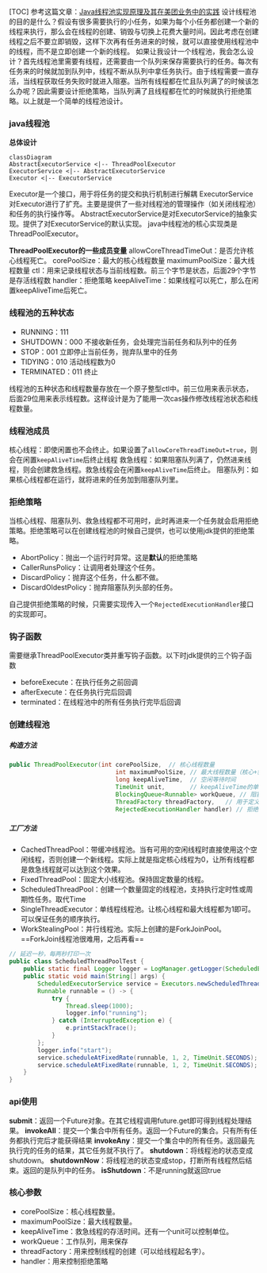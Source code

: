 [TOC]
参考这篇文章：[Java线程池实现原理及其在美团业务中的实践](https://tech.meituan.com/2020/04/02/java-pooling-pratice-in-meituan.html)
设计线程池的目的是什么？假设有很多需要执行的小任务，如果为每个小任务都创建一个新的线程来执行，那么会在线程的创建、销毁与切换上花费大量时间。因此考虑在创建线程之后不要立即销毁，这样下次再有任务进来的时候，就可以直接使用线程池中的线程，而不是立即创建一个新的线程。
如果让我设计一个线程池，我会怎么设计？首先线程池里需要有线程，还需要由一个队列来保存需要执行的任务。每次有任务来的时候就加到队列中，线程不断从队列中拿任务执行。由于线程需要一直存活，当线程获取任务失败时就进入阻塞。当所有线程都在忙且队列满了的时候该怎么办呢？因此需要设计拒绝策略，当队列满了且线程都在忙的时候就执行拒绝策略。以上就是一个简单的线程池设计。

### java线程池
**总体设计**
```mermaid
classDiagram
AbstractExecutorService <|-- ThreadPoolExecutor
ExecutorService <|-- AbstractExecutorService
Executor <|-- ExecutorService
```
Executor是一个接口，用于将任务的提交和执行机制进行解耦
ExecutorService对Executor进行了扩充。主要是提供了一些对线程池的管理操作（如关闭线程池）和任务的执行操作等。
AbstractExecutorService是对ExecutorService的抽象实现。提供了对ExecutorService的默认实现。
java中线程池的核心实现类是ThreadPoolExecutor。

**ThreadPoolExecutor的一些成员变量**
allowCoreThreadTimeOut：是否允许核心线程死亡。
corePoolSize：最大的核心线程数量
maximumPoolSize：最大线程数量
ctl：用来记录线程状态与当前线程数。前三个字节是状态，后面29个字节是存活线程数
handler：拒绝策略
keepAliveTime：如果线程可以死亡，那么在闲置keepAliveTime后死亡。


### 线程池的五种状态
* RUNNING：111
* SHUTDOWN：000 不接收新任务，会处理完当前任务和队列中的任务
* STOP：001 立即停止当前任务，抛弃队里中的任务
* TIDYING：010 活动线程数为0
* TERMINATED：011 终止

线程池的五种状态和线程数量存放在一个原子整型ctl中。前三位用来表示状态，后面29位用来表示线程数。这样设计是为了能用一次cas操作修改线程池状态和线程数量。

### 线程池成员
核心线程：即使闲置也不会终止。如果设置了`allowCoreThreadTimeOut=true`，则会在闲置`keepAliveTime`后终止线程
救急线程：如果阻塞队列满了，仍然进来线程，则会创建救急线程。救急线程会在闲置`keepAliveTime`后终止。
阻塞队列：如果核心线程都在运行，就将进来的任务加到阻塞队列里。

### 拒绝策略
当核心线程、阻塞队列、救急线程都不可用时，此时再进来一个任务就会启用拒绝策略。拒绝策略可以在创建线程池的时候自己提供，也可以使用jdk提供的拒绝策略。
* AbortPolicy：抛出一个运行时异常。这是**默认**的拒绝策略
* CallerRunsPolicy：让调用者处理这个任务。
* DiscardPolicy：抛弃这个任务，什么都不做。
* DiscardOldestPolicy：抛弃阻塞队列头部的任务。

自己提供拒绝策略的时候，只需要实现传入一个`RejectedExecutionHandler`接口的实现即可。

### 钩子函数
需要继承ThreadPoolExecutor类并重写钩子函数。以下时jdk提供的三个钩子函数

* beforeExecute：在执行任务之前回调
* afterExecute：在任务执行完后回调
* terminated：在线程池中的所有任务执行完毕后回调

### 创建线程池
##### 构造方法
```java
public ThreadPoolExecutor(int corePoolSize,  // 核心线程数量
                              int maximumPoolSize, // 最大线程数量（核心+救急）
                              long keepAliveTime,  // 空闲等待时间
                              TimeUnit unit,       // keepAliveTime的单位
                              BlockingQueue<Runnable> workQueue, // 阻塞队列
                              ThreadFactory threadFactory,   // 用于定义创建线程的操作
                              RejectedExecutionHandler handler) // 拒绝策略
```

##### 工厂方法
* CachedThreadPool：带缓冲线程池。当有可用的空闲线程时直接使用这个空闲线程，否则创建一个新线程。实际上就是指定核心线程为0，让所有线程都是救急线程就可以达到这个效果。
* FixedThreadPool：固定大小线程池。保持固定数量的线程。
* ScheduledThreadPool：创建一个数量固定的线程池，支持执行定时性或周期性任务。取代Time
* SingleThreadExecutor：单线程线程池。让核心线程和最大线程都为1即可。可以保证任务的顺序执行。
* WorkStealingPool：并行线程池。实际上创建的是ForkJoinPool。==ForkJoin线程池很难用，之后再看==
```java
// 延迟一秒，每两秒打印一次
public class ScheduledThreadPoolTest {
    public static final Logger logger = LogManager.getLogger(ScheduledExecutorService.class);
    public static void main(String[] args) {
        ScheduledExecutorService service = Executors.newScheduledThreadPool(2);
        Runnable runnable = () -> {
            try {
                Thread.sleep(1000);
                logger.info("running");
            } catch (InterruptedException e) {
                e.printStackTrace();
            }
        };
        logger.info("start");
        service.scheduleAtFixedRate(runnable, 1, 2, TimeUnit.SECONDS);
        service.scheduleAtFixedRate(runnable, 1, 2, TimeUnit.SECONDS);
    }
}
```

### api使用
**submit**：返回一个Future对象。在其它线程调用future.get即可得到线程处理结果。
**invokeAll**：提交一个集合中所有任务。返回一个Future的集合。只有所有任务都执行完后才能获得结果
**invokeAny**：提交一个集合中的所有任务。返回最先执行完的任务的结果，其它任务就不执行了。
**shutdown**：将线程池的状态变成shutdown。
**shutdownNow**：将线程池的状态变成stop，打断所有线程然后结束。返回的是队列中的任务。
**isShutdown**：不是running就返回true


### 核心参数
* corePoolSize：核心线程数量。
* maximumPoolSize：最大线程数量。
* keepAliveTime：救急线程的存活时间。还有一个unit可以控制单位。
* workQueue：工作队列，用来保存
* threadFactory：用来控制线程的创建（可以给线程起名字）。
* handler：用来控制拒绝策略